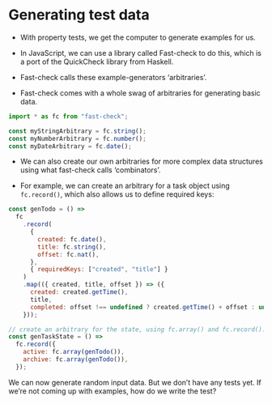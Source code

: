 # Generating test data

- With property tests, we get the computer to generate examples for us.

- In JavaScript, we can use a library called Fast-check to do this,
  which is a port of the QuickCheck library from Haskell.

- Fast-check calls these example-generators ‘arbitraries’.

- Fast-check comes with a whole swag of arbitraries for generating basic data.

```js
import * as fc from "fast-check";

const myStringArbitrary = fc.string();
const myNumberArbitrary = fc.number();
const myDateArbitrary = fc.date();
```

- We can also create our own arbitraries for more complex data structures using
  what fast-check calls ‘combinators’.

- For example, we can create an arbitrary for a task object using `fc.record()`,
  which also allows us to define required keys:

```js
const genTodo = () =>
  fc
    .record(
      {
        created: fc.date(),
        title: fc.string(),
        offset: fc.nat(),
      },
      { requiredKeys: ["created", "title"] }
    )
    .map(({ created, title, offset }) => ({
      created: created.getTime(),
      title,
      completed: offset !== undefined ? created.getTime() + offset : undefined,
    }));

// create an arbitrary for the state, using fc.array() and fc.record():
const genTaskState = () =>
  fc.record({
    active: fc.array(genTodo()),
    archive: fc.array(genTodo()),
  });
```

We can now generate random input data. But we don’t have any tests yet. If we’re
not coming up with examples, how do we write the test?
